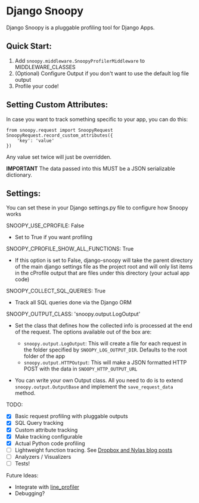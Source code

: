 Django Snoopy
=============

Django Snoopy is a pluggable profiling tool for Django Apps.

Quick Start:
------------
1. Add `snoopy.middleware.SnoopyProfilerMiddleware` to MIDDLEWARE_CLASSES
2. (Optional) Configure Output if you don't want to use the default log file output
3. Profile your code!

Setting Custom Attributes:
--------------------------
In case you want to track something specific to your app, you can do this:
```
from snoopy.request import SnoopyRequest
SnoopyRequest.record_custom_attributes({
    'key': 'value'
})
```
Any value set twice will just be overridden.

**IMPORTANT** The data passed into this MUST be a JSON serializable dictionary.

Settings:
---------
You can set these in your Django settings.py file to configure how Snoopy works

SNOOPY_USE_CPROFILE: False
  - Set to True if you want profiling

SNOOPY_CPROFILE_SHOW_ALL_FUNCTIONS: True
  - If this option is set to False, django-snoopy will take the parent directory of the main django settings file as the project root and will only list items in the cProfile output that are files under this directory (your actual app code)

SNOOPY_COLLECT_SQL_QUERIES: True
  - Track all SQL queries done via the Django ORM

SNOOPY_OUTPUT_CLASS: 'snoopy.output.LogOutput'
  - Set the class that defines how the collected info is processed at the end of the request. The options available out of the box are:
    - `snoopy.output.LogOutput`: This will create a file for each request in the folder specified by `SNOOPY_LOG_OUTPUT_DIR`. Defaults to the root folder of the app
    - `snoopy.output.HTTPOutput`: This will make a JSON formatted HTTP POST with the data in `SNOOPY_HTTP_OUTPUT_URL`

  - You can write your own Output class. All you need to do is to extend `snoopy.output.OutputBase` and implement the `save_request_data` method.

TODO:

- [x] Basic request profiling with pluggable outputs
- [x] SQL Query tracking
- [x] Custom attribute tracking
- [x] Make tracking configurable
- [x] Actual Python code profiling
- [ ] Lightweight function tracing. See [Dropbox and Nylas blog posts](https://news.ycombinator.com/item?id=10811373)
- [ ] Analyzers / Visualizers
- [ ] Tests!

Future Ideas:
- Integrate with [line_profiler](https://github.com/rkern/line_profiler)
- Debugging?
